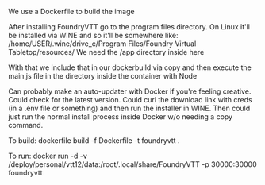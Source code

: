 We use a Dockerfile to build the image

After installing FoundryVTT go to the program files directory. On Linux it'll be installed via WINE and so it'll be somewhere like:
/home/USER/.wine/drive_c/Program Files/Foundry Virtual Tabletop/resources/
We need the /app directory inside here


With that we include that in our dockerbuild via copy and then execute the main.js file in the directory inside the container with Node





Can probably make an auto-updater with Docker if you're feeling creative. Could check for the latest version. Could curl the download link with creds (in a .env file or something) and then run the installer in WINE. Then could just run the normal install process inside Docker w/o needing a copy command.

To build:
dockerfile build -f Dockerfile -t foundryvtt .

To run:
docker run -d -v /deploy/personal/vtt12/data:/root/.local/share/FoundryVTT -p 30000:30000 foundryvtt